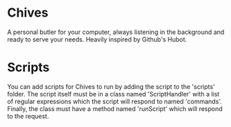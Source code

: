 Chives
======

A personal butler for your computer, always listening in the background and ready to serve your needs. Heavily
inspired by Github's Hubot.

Scripts
=======

You can add scripts for Chives to run by adding the script to the 'scripts' folder. The script itself must be
in a class named 'ScriptHandler' with a list of regular expressions which the script will respond to named
'commands'. Finally, the class must have a method named 'runScript' which will respond to the request. 
